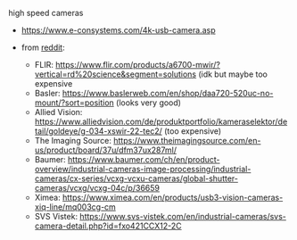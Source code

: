 high speed cameras
* https://www.e-consystems.com/4k-usb-camera.asp

* from [reddit](https://www.reddit.com/r/computervision/comments/sghdp8/suggestions_for_usb_based_high_speed_cameras/):
    * FLIR: https://www.flir.com/products/a6700-mwir/?vertical=rd%20science&segment=solutions (idk but maybe too expensive
    * Basler: https://www.baslerweb.com/en/shop/daa720-520uc-no-mount/?sort=position (looks very good)
    * Allied Vision: https://www.alliedvision.com/de/produktportfolio/kameraselektor/detail/goldeye/g-034-xswir-22-tec2/ (too expensive)
    * The Imaging Source: https://www.theimagingsource.com/en-us/product/board/37u/dfm37ux287ml/
    * Baumer: https://www.baumer.com/ch/en/product-overview/industrial-cameras-image-processing/industrial-cameras/cx-series/vcxg-vcxu-cameras/global-shutter-cameras/vcxg/vcxg-04c/p/36659
    * Ximea: https://www.ximea.com/en/products/usb3-vision-cameras-xiq-line/mq003cg-cm
    * SVS Vistek: https://www.svs-vistek.com/en/industrial-cameras/svs-camera-detail.php?id=fxo421CCX12-2C


